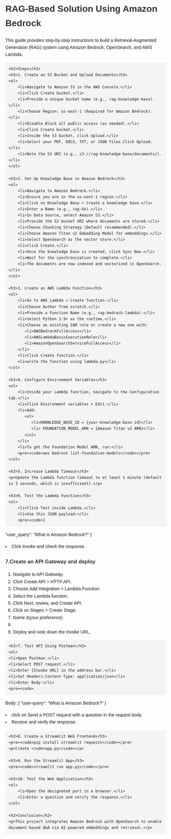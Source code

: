 <!DOCTYPE html>
<html>
<head>
    <title>RAG-Based Solution Using Amazon Bedrock</title>
    <style>
        body { font-family: Arial, sans-serif; line-height: 1.6; }
        h1, h2, h3 { color: #333; }
        code { background: #f4f4f4; padding: 2px 4px; border-radius: 4px; }
        pre { background: #f4f4f4; padding: 10px; border-radius: 5px; overflow-x: auto; }
    </style>
</head>
<body>
    <h1>RAG-Based Solution Using Amazon Bedrock</h1>
    <p>This guide provides step-by-step instructions to build a Retrieval-Augmented Generation (RAG) system using Amazon Bedrock, OpenSearch, and AWS Lambda.</p>

    <h2>Steps</h2>
    <h3>1. Create an S3 Bucket and Upload Documents</h3>    
    <ol>
        <li>Navigate to Amazon S3 in the AWS Console.</li>
        <li>Click Create bucket.</li>
        <li>Provide a unique bucket name (e.g., rag-knowledge-base).</li>
        <li>Choose Region: us-east-1 (Required for Amazon Bedrock).</li>
        <li>Disable Block all public access (as needed).</li>
        <li>Click Create bucket.</li>
        <li>Inside the S3 bucket, click Upload.</li>
        <li>Select your PDF, DOCX, TXT, or JSON files.Click Upload.</li>
        <li>Note the S3 URI (e.g., s3://rag-knowledge-base/documents/).</li>
    </ol>

    <h3>2. Set Up Knowledge Base in Amazon Bedrock</h3>
    <ol>
        <li>Navigate to Amazon Bedrock.</li>
        <li>Ensure you are in the us-east-1 region.</li>
        <li>Click on Knowledge Base > Create a knowledge base.</li>
        <li>Enter a Name (e.g., rag-kb).</li>
        <li>In Data Source, select Amazon S3.</li>
        <li>Provide the S3 bucket URI where documents are stored.</li>
        <li>Choose Chunking Strategy (Default recommended).</li>
        <li>Choose Amazon Titan v2 Embedding Model for embeddings.</li>
        <li>Select OpenSearch as the vector store.</li>
        <li>Click Create.</li>
        <li>Once the knowledge base is created, click Sync Now.</li>
        <li>Wait for the synchronization to complete.</li>
        <li>The documents are now indexed and vectorized in OpenSearch.</li>
    </ol>

    <h3>3. Create an AWS Lambda Function</h3>
    <ol>
        <li>Go to AWS Lambda > Create function.</li>
        <li>Choose Author from scratch.</li>
        <li>Provide a Function Name (e.g., rag-bedrock-lambda).</li>
        <li>Select Python 3.9+ as the runtime.</li>
        <li>Choose an existing IAM role or create a new one with:
           <li>AWSBedrockFullAccess</li>
           <li>AWSLambdaBasicExecutionRole</li>
           <li>AmazonOpenSearchServiceFullAccess</li>
        </li>
        <li>Click Create function.</li>
        <li>write the function using lambda.py</li>
    </ol>

    <h3>4. Configure Environment Variables</h3>
    <ol>
        <li>Inside your Lambda function, navigate to the Configuration tab.</li>
        <li>Click Environment variables > Edit.</li>
        <li>Add:
           <ul>
              <li>KNOWLEDGE_BASE_ID = {your-knowledge-base-id}</li>
              <li> FOUNDATION_MODEL_ARN = {Amazon Titan v2 ARN}</li>
           </ul>
        </li>
        <li>To get the Foundation Model ARN, run:</li>
        <pre><code>aws bedrock list-foundation-models</code></pre>        
    </ol>

    <h3>5. Increase Lambda Timeout</h3>
    <p>Update the Lambda function timeout to at least 1 minute (default is 3 seconds, which is insufficient).</p>

    <h3>6. Test the Lambda Function</h3>
    <ol>
        <li>Click Test inside Lambda.</li>
        <li>Use this JSON payload:</li>
        <pre><code>{
  "user_query": "What is Amazon Bedrock?"
}</code></pre>
        <li>Click Invoke and check the response.</li>
    </ol>
    <h3>7.Create an API Gateway and deploy</h3>
    <ol>
       <li>Navigate to API Gateway.</li>
       <li>Click Create API > HTTP API.</li>
       <li>Choose Add Integration > Lambda Function.</li>
       <li>Select the Lambda function.</li>
       <li>Click Next, review, and Create API.</li>
       <li>Click on Stages > Create Stage.</li>
       <li>Name it(your preference)<li>
       <li>Deploy and note down the Invoke URL.</li>
    </ol>
    
    <h3>7. Test API Using Postman</h3>
    <ol>
    <li>Open Postman.</li>
    <li>Select POST request.</li>
    <li>Enter {Invoke URL} in the address bar.</li>
    <li>Set Headers:Content-Type: application/json</li>
    <li>Enter Body:</li>
    <pre><code>
Body:
{
    "user-query": "What is Amazon Bedrock?"
}</code></pre>
    <li> click on Send a POST request with a question in the request body.</li>
    <li>Receive and verify the response.</li>

    <h3>8. Create a Streamlit Web Frontend</h3>
    <pre><code>pip install streamlit requests</code></pre>
    <p>Create <code>app.py</code></p>
    
    <h3>9. Run the Streamlit App</h3>
    <pre><code>streamlit run app.py</code></pre>
    
    <h3>10. Test the Web Application</h3>
    <ol>
        <li>Open the designated port in a browser.</li>
        <li>Enter a question and verify the response.</li>
    </ol>

    <h2>Conclusion</h2>
    <p>This project integrates Amazon Bedrock with OpenSearch to enable document-based Q&A via AI-powered embeddings and retrieval.</p>
</body>
</html>

